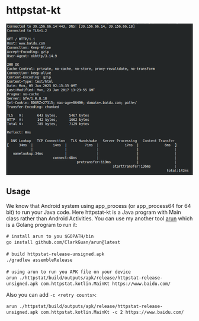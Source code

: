 # httpstat-kt

![demo-output](doc/demo-output.png)

## Usage

We know that Android system using app_process (or app_process64 for 64 bit) to run your Java code. Here httpstat-kt is a Java program with Main class rather than Android Activities. You can use my another tool [arun](https://github.com/ClarkGuan/arun) which is a Golang program to run it:

```shell
# install arun to you $GOPATH/bin
go install github.com/ClarkGuan/arun@latest

# build httpstat-release-unsigned.apk
./gradlew assembleRelease

# using arun to run you APK file on your device
arun ./httpstat/build/outputs/apk/release/httpstat-release-unsigned.apk com.httpstat.kotlin.MainKt https://www.baidu.com/
```

Also you can add `-c <retry counts>`:

```shell
arun ./httpstat/build/outputs/apk/release/httpstat-release-unsigned.apk com.httpstat.kotlin.MainKt -c 2 https://www.baidu.com/
```

